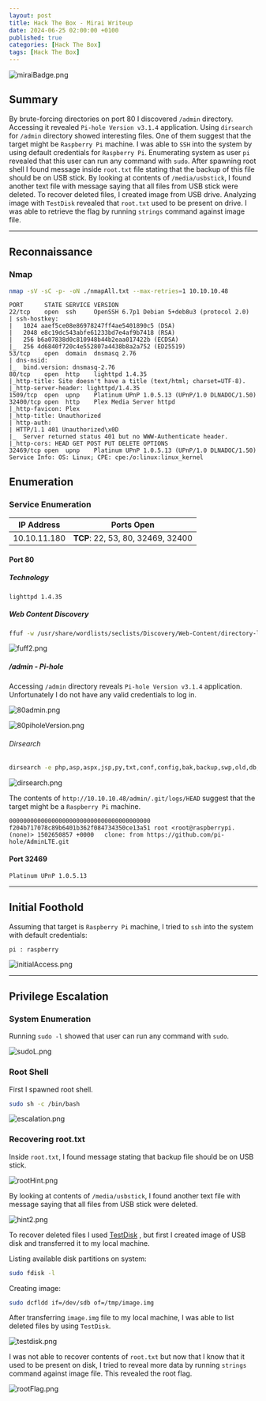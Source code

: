 ```yaml
---
layout: post
title: Hack The Box - Mirai Writeup
date: 2024-06-25 02:00:00 +0100
published: true
categories: [Hack The Box]
tags: [Hack The Box]
---
```



![miraiBadge.png](/assets/img/Mirai/miraiBadge.png)

## Summary

By brute-forcing directories on port 80 I discovered `/admin` directory. Accessing it revealed `Pi-hole Version v3.1.4` application. Using `dirsearch` for `/admin` directory showed interesting files. One of them suggest that the target might be `Raspberry Pi` machine. I was able to `SSH` into the system by using default credentials for `Raspberry Pi`. Enumerating system as user `pi` revealed that this user can run any command with `sudo`. After spawning root shell I found message inside `root.txt` file stating that the backup of this file should be on USB stick. By looking at contents of `/media/usbstick`, I found another text file with message saying that all files from USB stick were deleted. To recover deleted files, I created image from USB drive. Analyzing image with `TestDisk` revealed that `root.txt` used to be present on drive. I was able to retrieve the flag by running `strings` command against image file. 

___
## Reconnaissance

### Nmap

```bash
nmap -sV -sC -p- -oN ./nmapAll.txt --max-retries=1 10.10.10.48
```

```
PORT      STATE SERVICE VERSION
22/tcp    open  ssh     OpenSSH 6.7p1 Debian 5+deb8u3 (protocol 2.0)
| ssh-hostkey: 
|   1024 aaef5ce08e86978247ff4ae5401890c5 (DSA)
|   2048 e8c19dc543abfe61233bd7e4af9b7418 (RSA)
|   256 b6a07838d0c810948b44b2eaa017422b (ECDSA)
|_  256 4d6840f720c4e552807a4438b8a2a752 (ED25519)
53/tcp    open  domain  dnsmasq 2.76
| dns-nsid: 
|_  bind.version: dnsmasq-2.76
80/tcp    open  http    lighttpd 1.4.35
|_http-title: Site doesn't have a title (text/html; charset=UTF-8).
|_http-server-header: lighttpd/1.4.35
1509/tcp  open  upnp    Platinum UPnP 1.0.5.13 (UPnP/1.0 DLNADOC/1.50)
32400/tcp open  http    Plex Media Server httpd
|_http-favicon: Plex
|_http-title: Unauthorized
| http-auth: 
| HTTP/1.1 401 Unauthorized\x0D
|_  Server returned status 401 but no WWW-Authenticate header.
|_http-cors: HEAD GET POST PUT DELETE OPTIONS
32469/tcp open  upnp    Platinum UPnP 1.0.5.13 (UPnP/1.0 DLNADOC/1.50)
Service Info: OS: Linux; CPE: cpe:/o:linux:linux_kernel
```

## Enumeration

### Service Enumeration


| **IP Address** | **Ports Open** |
|-------|--------|
| 10.10.11.180 | **TCP**: 22, 53, 80, 32469, 32400 |


#### Port 80

##### Technology

```
lighttpd 1.4.35
```

##### Web Content Discovery

```bash
ffuf -w /usr/share/wordlists/seclists/Discovery/Web-Content/directory-list-2.3-medium.txt:FUZZ -u http://10.10.10.48/FUZZ -ic -fs 369
```

![fuff2.png](/assets/img/Mirai/fuff2.png)

##### /admin - Pi-hole 

Accessing `/admin` directory reveals `Pi-hole Version v3.1.4` application. Unfortunately I do not have any valid credentials to log in. 

![80admin.png](/assets/img/Mirai/80admin.png)

![80piholeVersion.png](/assets/img/Mirai/80piholeVersion.png)

###### Dirsearch

```bash
dirsearch -e php,asp,aspx,jsp,py,txt,conf,config,bak,backup,swp,old,db,sql -u http://10.10.10.48/admin
```

![dirsearch.png](/assets/img/Mirai/dirsearch.png)


The contents of `http://10.10.10.48/admin/.git/logs/HEAD` suggest that the target might be a `Raspberry Pi` machine.

```
0000000000000000000000000000000000000000 f204b717078c89b6401b362f084734350ce13a51 root <root@raspberrypi.(none)> 1502650857 +0000	clone: from https://github.com/pi-hole/AdminLTE.git
```

#### Port 32469

```
Platinum UPnP 1.0.5.13
```

___
## Initial Foothold

Assuming that target is `Raspberry Pi` machine, I tried to `ssh` into the system with default credentials:

```
pi : raspberry
```

![initialAccess.png](/assets/img/Mirai/initialAccess.png)

_____
## Privilege Escalation

### System Enumeration

Running `sudo -l` showed that user can run any command with `sudo`. 

![sudoL.png](/assets/img/Mirai/sudoL.png)

### Root Shell 

First I spawned root shell. 

```bash
sudo sh -c /bin/bash
```

![escalation.png](/assets/img/Mirai/escalation.png)

### Recovering root.txt

Inside `root.txt`, I found message stating that backup file should be on USB stick. 

![rootHint.png](/assets/img/Mirai/rootHint.png)

By looking at contents of `/media/usbstick`, I found another text file with message saying that all files from USB stick were deleted. 

![hint2.png](/assets/img/Mirai/hint2.png)

To recover deleted files I used [TestDisk](https://github.com/cgsecurity/testdisk) , but first I created image of USB disk and transferred it to my local machine. 

Listing available disk partitions on system:
```bash
sudo fdisk -l
```

Creating image:
```bash
sudo dcfldd if=/dev/sdb of=/tmp/image.img
```

After transferring `image.img` file to my local machine, I was able to list deleted files by using `TestDisk`. 

![testdisk.png](/assets/img/Mirai/testdisk.png)

I was not able to recover contents of `root.txt` but now that I know that it used to be present on disk, I tried to reveal more data by running `strings` command against image file. This revealed the root flag. 

![rootFlag.png](/assets/img/Mirai/rootFlag.png)
